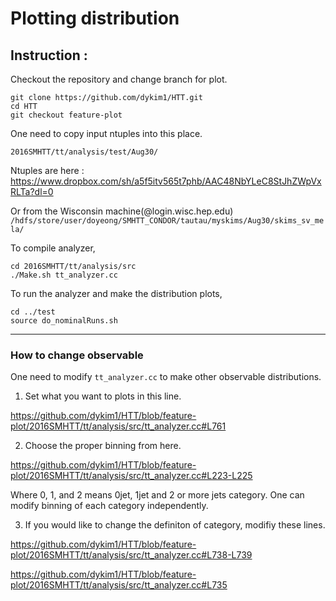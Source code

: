 # Plotting distribution

## Instruction :
Checkout the repository and change branch for plot.
```
git clone https://github.com/dykim1/HTT.git
cd HTT
git checkout feature-plot
```

One need to copy input ntuples into this place.

```2016SMHTT/tt/analysis/test/Aug30/```

Ntuples are here : https://www.dropbox.com/sh/a5f5itv565t7phb/AAC48NbYLeC8StJhZWpVxRLTa?dl=0

Or from the Wisconsin machine(@login.wisc.hep.edu) 
```/hdfs/store/user/doyeong/SMHTT_CONDOR/tautau/myskims/Aug30/skims_sv_mela/```

To compile analyzer,
```
cd 2016SMHTT/tt/analysis/src
./Make.sh tt_analyzer.cc
```

To run the analyzer and make the distribution plots,
```
cd ../test
source do_nominalRuns.sh
```

---
### How to change observable
One need to modify ```tt_analyzer.cc``` to make other observable distributions. 

1. Set what you want to plots in this line.

https://github.com/dykim1/HTT/blob/feature-plot/2016SMHTT/tt/analysis/src/tt_analyzer.cc#L761

2. Choose the proper binning from here.

https://github.com/dykim1/HTT/blob/feature-plot/2016SMHTT/tt/analysis/src/tt_analyzer.cc#L223-L225

Where 0, 1, and 2 means 0jet, 1jet and 2 or more jets category. One can modify binning of each category independently. 

3. If you would like to change the definiton of category, modifiy these lines.

https://github.com/dykim1/HTT/blob/feature-plot/2016SMHTT/tt/analysis/src/tt_analyzer.cc#L738-L739

https://github.com/dykim1/HTT/blob/feature-plot/2016SMHTT/tt/analysis/src/tt_analyzer.cc#L735

